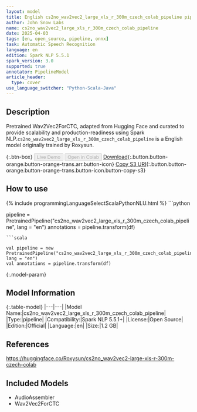 ```yaml
---
layout: model
title: English cs2no_wav2vec2_large_xls_r_300m_czech_colab_pipeline pipeline Wav2Vec2ForCTC from Roxysun
author: John Snow Labs
name: cs2no_wav2vec2_large_xls_r_300m_czech_colab_pipeline
date: 2025-04-03
tags: [en, open_source, pipeline, onnx]
task: Automatic Speech Recognition
language: en
edition: Spark NLP 5.5.1
spark_version: 3.0
supported: true
annotator: PipelineModel
article_header:
  type: cover
use_language_switcher: "Python-Scala-Java"
---
```


## Description

Pretrained Wav2Vec2ForCTC, adapted from Hugging Face and curated to provide scalability and production-readiness using Spark NLP.`cs2no_wav2vec2_large_xls_r_300m_czech_colab_pipeline` is a English model originally trained by Roxysun.

{:.btn-box}
<button class="button button-orange" disabled>Live Demo</button>
<button class="button button-orange" disabled>Open in Colab</button>
[Download](https://s3.amazonaws.com/auxdata.johnsnowlabs.com/public/models/cs2no_wav2vec2_large_xls_r_300m_czech_colab_pipeline_en_5.5.1_3.0_1743685502224.zip){:.button.button-orange.button-orange-trans.arr.button-icon}
[Copy S3 URI](s3://auxdata.johnsnowlabs.com/public/models/cs2no_wav2vec2_large_xls_r_300m_czech_colab_pipeline_en_5.5.1_3.0_1743685502224.zip){:.button.button-orange.button-orange-trans.button-icon.button-copy-s3}

## How to use



<div class="tabs-box" markdown="1">
{% include programmingLanguageSelectScalaPythonNLU.html %}
```python

pipeline = PretrainedPipeline("cs2no_wav2vec2_large_xls_r_300m_czech_colab_pipeline", lang = "en")
annotations =  pipeline.transform(df)   

```
```scala

val pipeline = new PretrainedPipeline("cs2no_wav2vec2_large_xls_r_300m_czech_colab_pipeline", lang = "en")
val annotations = pipeline.transform(df)

```
</div>

{:.model-param}
## Model Information

{:.table-model}
|---|---|
|Model Name:|cs2no_wav2vec2_large_xls_r_300m_czech_colab_pipeline|
|Type:|pipeline|
|Compatibility:|Spark NLP 5.5.1+|
|License:|Open Source|
|Edition:|Official|
|Language:|en|
|Size:|1.2 GB|

## References

https://huggingface.co/Roxysun/cs2no_wav2vec2-large-xls-r-300m-czech-colab

## Included Models

- AudioAssembler
- Wav2Vec2ForCTC